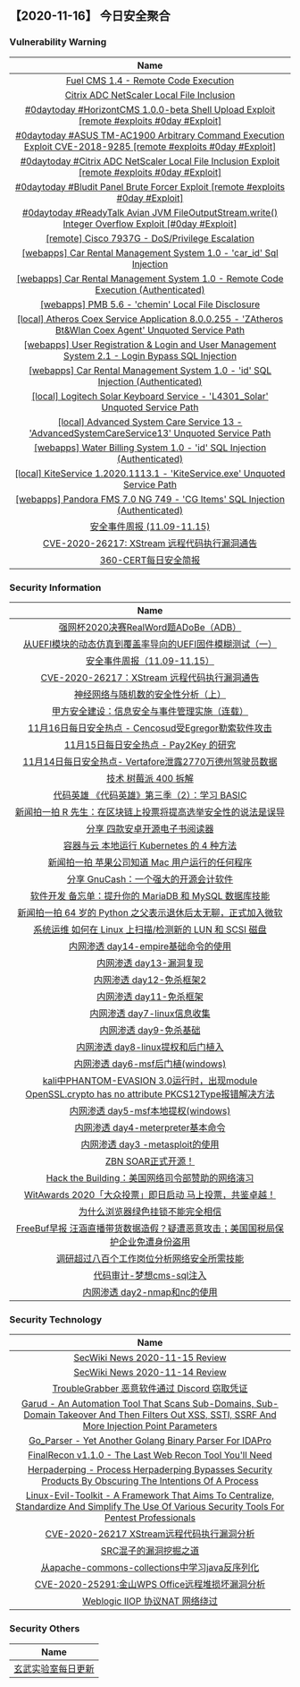 
 ##   【2020-11-16】 今日安全聚合


###  						       							Vulnerability Warning

|                             Name                             |
| :----------------------------------------------------------: |
|[Fuel CMS 1.4 - Remote Code Execution](https://cxsecurity.com/issue/WLB-2020110119)|
|[Citrix ADC NetScaler Local File Inclusion](https://cxsecurity.com/issue/WLB-2020110115)|
|[#0daytoday #HorizontCMS 1.0.0-beta Shell Upload Exploit  [remote #exploits  #0day #Exploit]](http://0day.today/exploits/35230)|
|[#0daytoday #ASUS TM-AC1900 Arbitrary Command Execution Exploit CVE-2018-9285 [remote #exploits  #0day #Exploit]](http://0day.today/exploits/35229)|
|[#0daytoday #Citrix ADC NetScaler Local File Inclusion Exploit  [remote #exploits  #0day #Exploit]](http://0day.today/exploits/35228)|
|[#0daytoday #Bludit Panel Brute Forcer Exploit  [remote #exploits  #0day #Exploit]](http://0day.today/exploits/35227)|
|[#0daytoday #ReadyTalk Avian JVM FileOutputStream.write() Integer Overflow Exploit [#0day #Exploit]](http://0day.today/exploits/35226)|
|[[remote] Cisco 7937G - DoS/Privilege Escalation](https://www.exploit-db.com/exploits/49057)|
|[[webapps] Car Rental Management System 1.0 - 'car_id' Sql Injection](https://www.exploit-db.com/exploits/49056)|
|[[webapps] Car Rental Management System 1.0 - Remote Code Execution (Authenticated)](https://www.exploit-db.com/exploits/49055)|
|[[webapps] PMB 5.6 - 'chemin' Local File Disclosure](https://www.exploit-db.com/exploits/49054)|
|[[local] Atheros Coex Service Application 8.0.0.255 - 'ZAtheros Bt&Wlan Coex Agent' Unquoted Service Path](https://www.exploit-db.com/exploits/49053)|
|[[webapps] User Registration & Login and User Management System 2.1 - Login Bypass SQL Injection](https://www.exploit-db.com/exploits/49052)|
|[[webapps] Car Rental Management System 1.0 - 'id' SQL Injection (Authenticated)](https://www.exploit-db.com/exploits/49051)|
|[[local] Logitech Solar Keyboard Service - 'L4301_Solar' Unquoted Service Path](https://www.exploit-db.com/exploits/49050)|
|[[local] Advanced System Care Service 13 - 'AdvancedSystemCareService13' Unquoted Service Path](https://www.exploit-db.com/exploits/49049)|
|[[webapps] Water Billing System 1.0 - 'id' SQL Injection (Authenticated)](https://www.exploit-db.com/exploits/49048)|
|[[local] KiteService 1.2020.1113.1 - 'KiteService.exe' Unquoted Service Path](https://www.exploit-db.com/exploits/49047)|
|[[webapps] Pandora FMS 7.0 NG 749 - 'CG Items' SQL Injection (Authenticated)](https://www.exploit-db.com/exploits/49046)|
|[安全事件周报 (11.09-11.15)](https://cert.360.cn/warning/detail?id=e703cbb0e5755fa9a367496c395d146e)|
|[CVE-2020-26217: XStream 远程代码执行漏洞通告](https://cert.360.cn/warning/detail?id=1ae4cdf0cf83d892b318fbbf0518d93a)|
|[360-CERT每日安全简报](https://cert.360.cn/daily?date=2020-11-16)|

### 						        							Security Information
|                             Name                                    |
| :----------------------------------------------------------: |
|[强网杯2020决赛RealWord题ADoBe（ADB）](https://www.anquanke.com/post/id/222391)|
|[从UEFI模块的动态仿真到覆盖率导向的UEFI固件模糊测试（一）](https://www.anquanke.com/post/id/222540)|
|[安全事件周报（11.09-11.15）](https://www.anquanke.com/post/id/222662)|
|[CVE-2020-26217：XStream 远程代码执行漏洞通告](https://www.anquanke.com/post/id/222666)|
|[神经网络与随机数的安全性分析（上）](https://www.anquanke.com/post/id/222477)|
|[甲方安全建设：信息安全与事件管理实施（连载）](https://www.anquanke.com/post/id/222554)|
|[11月16日每日安全热点 - Cencosud受Egregor勒索软件攻击](https://www.anquanke.com/post/id/222647)|
|[11月15日每日安全热点 - Pay2Key 的研究](https://www.anquanke.com/post/id/222657)|
|[11月14日每日安全热点- Vertafore泄露2770万德州驾驶员数据](https://www.anquanke.com/post/id/222654)|
|[技术  树莓派 400 拆解](https://linux.cn/article-12829-1.html?utm_source=rss&utm_medium=rss)|
|[代码英雄  《代码英雄》第三季（2）：学习 BASIC](https://linux.cn/article-12828-1.html?utm_source=rss&utm_medium=rss)|
|[新闻拍一拍  R 先生：在区块链上投票将提高选举安全性的说法是误导](https://linux.cn/article-12827-1.html?utm_source=rss&utm_medium=rss)|
|[分享  四款安卓开源电子书阅读器](https://linux.cn/article-12826-1.html?utm_source=rss&utm_medium=rss)|
|[容器与云  本地运行 Kubernetes 的 4 种方法](https://linux.cn/article-12825-1.html?utm_source=rss&utm_medium=rss)|
|[新闻拍一拍  苹果公司知道 Mac 用户运行的任何程序](https://linux.cn/article-12824-1.html?utm_source=rss&utm_medium=rss)|
|[分享  GnuCash：一个强大的开源会计软件](https://linux.cn/article-12823-1.html?utm_source=rss&utm_medium=rss)|
|[软件开发  备忘单：提升你的 MariaDB 和 MySQL 数据库技能](https://linux.cn/article-12822-1.html?utm_source=rss&utm_medium=rss)|
|[新闻拍一拍  64 岁的 Python 之父表示退休后太无聊，正式加入微软](https://linux.cn/article-12821-1.html?utm_source=rss&utm_medium=rss)|
|[系统运维  如何在 Linux 上扫描/检测新的 LUN 和 SCSI 磁盘](https://linux.cn/article-12820-1.html?utm_source=rss&utm_medium=rss)|
|[内网渗透 day14-empire基础命令的使用](https://www.freebuf.com/sectool/254894.html)|
|[内网渗透 day13-漏洞复现](https://www.freebuf.com/articles/system/254893.html)|
|[内网渗透 day12-免杀框架2](https://www.freebuf.com/sectool/254892.html)|
|[内网渗透 day11-免杀框架](https://www.freebuf.com/sectool/254891.html)|
|[内网渗透 day7-linux信息收集](https://www.freebuf.com/articles/system/254884.html)|
|[内网渗透 day9-免杀基础](https://www.freebuf.com/articles/system/254887.html)|
|[内网渗透 day8-linux提权和后门植入](https://www.freebuf.com/articles/system/254886.html)|
|[内网渗透 day6-msf后门植(windows)](https://www.freebuf.com/articles/system/254875.html)|
|[kali中PHANTOM-EVASION 3.0运行时，出现module  OpenSSL.crypto has no attribute  PKCS12Type报错解决方法](https://www.freebuf.com/sectool/254877.html)|
|[内网渗透 day5-msf本地提权(windows)](https://www.freebuf.com/articles/system/254874.html)|
|[内网渗透 day4-meterpreter基本命令](https://www.freebuf.com/articles/system/254868.html)|
|[内网渗透 day3 -metasploit的使用](https://www.freebuf.com/sectool/254861.html)|
|[ZBN SOAR正式开源！](https://www.freebuf.com/articles/es/254851.html)|
|[Hack the Building：美国网络司令部赞助的网络演习](https://www.freebuf.com/news/254848.html)|
|[WitAwards 2020「大众投票」即日启动  马上投票，共鉴卓越！](https://www.freebuf.com/fevents/254837.html)|
|[为什么浏览器绿色挂锁不能完全相信](https://www.freebuf.com/news/254833.html)|
|[FreeBuf早报  汪涵直播带货数据造假？疑遭恶意攻击；美国国税局保护企业免遭身份盗用](https://www.freebuf.com/news/254832.html)|
|[调研超过八百个工作岗位分析网络安全所需技能](https://www.freebuf.com/news/254830.html)|
|[代码审计-梦想cms-sql注入](https://www.freebuf.com/vuls/254827.html)|
|[内网渗透 day2-nmap和nc的使用](https://www.freebuf.com/articles/system/254826.html)|

### 						        							Security  Technology
|                             Name                                    |
| :----------------------------------------------------------: |
|[SecWiki News 2020-11-15 Review](http://www.sec-wiki.com/?2020-11-15)|
|[SecWiki News 2020-11-14 Review](http://www.sec-wiki.com/?2020-11-14)|
|[TroubleGrabber 恶意软件通过 Discord 窃取凭证](https://paper.seebug.org/1399/)|
|[Garud - An Automation Tool That Scans Sub-Domains, Sub-Domain Takeover And Then Filters Out XSS, SSTI, SSRF And More Injection Point Parameters](http://www.kitploit.com/2020/11/garud-automation-tool-that-scans-sub.html)|
|[Go_Parser - Yet Another Golang Binary Parser For IDAPro](http://www.kitploit.com/2020/11/goparser-yet-another-golang-binary.html)|
|[FinalRecon v1.1.0 - The Last Web Recon Tool You'll Need](http://www.kitploit.com/2020/11/finalrecon-v110-last-web-recon-tool.html)|
|[Herpaderping - Process Herpaderping Bypasses Security Products By Obscuring The Intentions Of A Process](http://www.kitploit.com/2020/11/herpaderping-process-herpaderping.html)|
|[Linux-Evil-Toolkit - A Framework That Aims To Centralize, Standardize And Simplify The Use Of Various Security Tools For Pentest Professionals](http://www.kitploit.com/2020/11/linux-evil-toolkit-framework-that-aims.html)|
|[CVE-2020-26217 XStream远程代码执行漏洞分析](http://xz.aliyun.com/t/8526)|
|[SRC混子的漏洞挖掘之道](http://xz.aliyun.com/t/8501)|
|[从apache-commons-collections中学习java反序列化](http://xz.aliyun.com/t/8500)|
|[CVE-2020-25291:金山WPS Office远程堆损坏漏洞分析](http://xz.aliyun.com/t/8502)|
|[Weblogic IIOP 协议NAT 网络绕过](http://xz.aliyun.com/t/8508)|

### 						        							Security  Others
|                             Name                                    |
| :----------------------------------------------------------: |
|[玄武实验室每日更新](https://weibo.com/p/1006065582522936/wenzhang?from=page_100606_profile&wvr=6&mod=wenzhangmore)|

